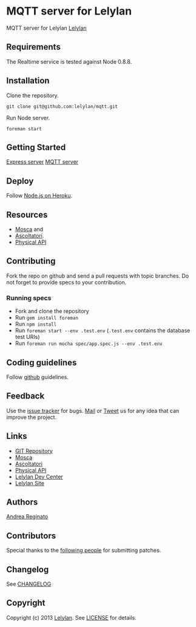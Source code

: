 # MQTT server for Lelylan

MQTT server for Lelylan [Lelylan](http://dev.lelylan.com)


## Requirements

The Realtime service is tested against Node 0.8.8.


## Installation

Clone the repository.

    git clone git@github.com:lelylan/mqtt.git

Run Node server.

    foreman start


## Getting Started

[Express server](http://localhost:8004)
[MQTT server](http://localhost:1883)

## Deploy

Follow [Node.js on Heroku](https://devcenter.heroku.com/articles/nodejs).


## Resources

* [Mosca](https://github.com/mcollina/mosca) and
* [Ascoltatori](https://github.com/mcollina/ascoltatori).
* [Physical API](http://dev.lelylan.com/api/physicals)


## Contributing

Fork the repo on github and send a pull requests with topic branches.
Do not forget to provide specs to your contribution.

### Running specs

* Fork and clone the repository
* Run `gem install foreman`
* Run `npm install`
* Run `foreman start --env .test.env` (`.test.env` contains the database test URIs)
* Run `foreman run mocha spec/app.spec.js --env .test.env`


## Coding guidelines

Follow [github](https://github.com/styleguide/) guidelines.


## Feedback

Use the [issue tracker](http://github.com/lelylan/mqtt/issues) for bugs.
[Mail](mailto:touch@lelylan.com) or [Tweet](http://twitter.com/lelylan) us for any idea that can improve the project.


## Links

* [GIT Repository](http://github.com/lelylan/mqtt)
* [Mosca](https://github.com/mcollina/mosca)
* [Ascoltatori](https://github.com/mcollina/ascoltatori)
* [Physical API](http://dev.lelylan.com/api/physicals)
* [Lelylan Dev Center](http://dev.lelylan.com)
* [Lelylan Site](http://lelylan.com)


## Authors

[Andrea Reginato](http://twitter.com/andreareginato)


## Contributors

Special thanks to the [following people](https://github.com/lelylan/mqtt/contributors) for submitting patches.


## Changelog

See [CHANGELOG](mqtt/blob/master/CHANGELOG.md)


## Copyright

Copyright (c) 2013 [Lelylan](http://lelylan.com).
See [LICENSE](mqtt/blob/master/LICENSE.md) for details.
